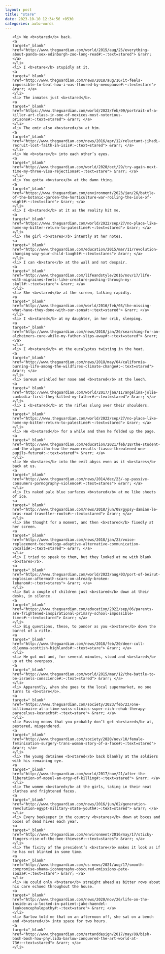 ```yaml
---
layout: post
title: "stare"
date: 2023-10-10 12:34:56 +0530
categories: auto-words
---
```

<ol>

    <li> We <b>stared</b> back.
    <a 
    target="_blank" 
    href="http://www.theguardian.com/world/2015/aug/25/everything-about-panda-sex-edinburgh-zoo-long-read#:~:text=stared"> &rarr; </a>
    </li>
    <li> I <b>stare</b> stupidly at it.
    <a 
    target="_blank" 
    href="http://www.theguardian.com/news/2018/aug/16/it-feels-impossible-to-beat-how-i-was-floored-by-menopause#:~:text=stare"> &rarr; </a>
    </li>
    <li> The inmates just <b>stared</b>.
    <a 
    target="_blank" 
    href="https://www.theguardian.com/world/2023/feb/09/portrait-of-a-killer-art-class-in-one-of-mexicos-most-notorious-prisons#:~:text=stared"> &rarr; </a>
    </li>
    <li> The emir also <b>stared</b> at him.
    <a 
    target="_blank" 
    href="http://www.theguardian.com/news/2016/apr/12/reluctant-jihadi-recruit-lost-faith-in-isis#:~:text=stared"> &rarr; </a>
    </li>
    <li> We <b>stare</b> into each other’s eyes.
    <a 
    target="_blank" 
    href="http://www.theguardian.com/world/2020/oct/29/try-again-next-time-my-three-visa-rejections#:~:text=stare"> &rarr; </a>
    </li>
    <li> You gotta <b>stare</b> at the damn thing.
    <a 
    target="_blank" 
    href="https://www.theguardian.com/environment/2023/jan/26/battle-of-the-botanic-garden-the-horticulture-war-roiling-the-isle-of-wight#:~:text=stare"> &rarr; </a>
    </li>
    <li> I <b>stared</b> at it as the reality hit me.
    <a 
    target="_blank" 
    href="https://www.theguardian.com/world/2022/sep/27/no-place-like-home-my-bitter-return-to-palestine#:~:text=stared"> &rarr; </a>
    </li>
    <li> The girl <b>stares</b> intently at her notes.
    <a 
    target="_blank" 
    href="http://www.theguardian.com/education/2015/mar/11/revolution-changing-way-your-child-taught#:~:text=stares"> &rarr; </a>
    </li>
    <li> I can <b>stare</b> at the wall and not despair.
    <a 
    target="_blank" 
    href="http://www.theguardian.com/lifeandstyle/2016/nov/17/life-with-migraines-feels-like-creature-pushing-through-my-skull#:~:text=stare"> &rarr; </a>
    </li>
    <li> She <b>stared</b> at the screen, talking rapidly.
    <a 
    target="_blank" 
    href="http://www.theguardian.com/world/2016/feb/03/the-missing-what-have-they-done-with-our-sons#:~:text=stared"> &rarr; </a>
    </li>
    <li> I <b>stared</b> at my daughter, in her crib, sleeping.
    <a 
    target="_blank" 
    href="http://www.theguardian.com/news/2018/jan/26/searching-for-an-alzheimers-cure-while-my-father-slips-away#:~:text=stared"> &rarr; </a>
    </li>
    <li> I <b>stared</b> at the eucalyptus twisting in the heat.
    <a 
    target="_blank" 
    href="http://www.theguardian.com/news/2018/may/04/california-burning-life-among-the-wildfires-climate-change#:~:text=stared"> &rarr; </a>
    </li>
    <li> Sareum wrinkled her nose and <b>stared</b> at the leech.
    <a 
    target="_blank" 
    href="http://www.theguardian.com/world/2017/jan/11/angelina-jolie-cambodia-first-they-killed-my-father#:~:text=stared"> &rarr; </a>
    </li>
    <li> I <b>stared</b> at the rifles slung over their shoulders.
    <a 
    target="_blank" 
    href="https://www.theguardian.com/world/2022/sep/27/no-place-like-home-my-bitter-return-to-palestine#:~:text=stared"> &rarr; </a>
    </li>
    <li> He <b>stared</b> for a while and then he folded up the page.
    <a 
    target="_blank" 
    href="http://www.theguardian.com/education/2021/feb/18/the-student-and-the-algorithm-how-the-exam-results-fiasco-threatened-one-pupils-future#:~:text=stared"> &rarr; </a>
    </li>
    <li> We <b>stare</b> into the evil abyss even as it <b>stares</b> back at us.
    <a 
    target="_blank" 
    href="http://www.theguardian.com/news/2014/dec/23/-sp-passive-consumers-pornography-violence#:~:text=stares"> &rarr; </a>
    </li>
    <li> Its naked pale blue surfaces <b>stared</b> at me like sheets of ice.
    <a 
    target="_blank" 
    href="http://www.theguardian.com/news/2018/jun/08/gypsy-damian-le-bras-road-traveller-roots#:~:text=stared"> &rarr; </a>
    </li>
    <li> She thought for a moment, and then <b>stared</b> fixedly at her screen.
    <a 
    target="_blank" 
    href="http://www.theguardian.com/news/2018/jan/23/voice-replacement-technology-adaptive-alternative-communication-vocalid#:~:text=stared"> &rarr; </a>
    </li>
    <li> I tried to speak to them, but they looked at me with blank <b>stares</b>.
    <a 
    target="_blank" 
    href="https://www.theguardian.com/world/2023/aug/03/port-of-beirut-explosion-aftermath-scars-on-already-broken-lebanon#:~:text=stares"> &rarr; </a>
    </li>
    <li> But a couple of children just <b>stared</b> down at their desks, in silence.
    <a 
    target="_blank" 
    href="https://www.theguardian.com/education/2022/sep/06/parents-are-frightened-inspirational-primary-school-impossible-times#:~:text=stared"> &rarr; </a>
    </li>
    <li> Big questions, these, to ponder as you <b>stare</b> down the barrel of a rifle.
    <a 
    target="_blank" 
    href="http://www.theguardian.com/news/2018/feb/20/deer-cull-dilemma-scottish-highlands#:~:text=stare"> &rarr; </a>
    </li>
    <li> He got out and, for several minutes, stood and <b>stared</b> up at the overpass.
    <a 
    target="_blank" 
    href="http://www.theguardian.com/world/2015/mar/12/the-battle-to-be-israels-conscience#:~:text=stared"> &rarr; </a>
    </li>
    <li> Apparently, when she goes to the local supermarket, no one turns to <b>stare</b>.
    <a 
    target="_blank" 
    href="https://www.theguardian.com/society/2023/feb/23/one-billionaire-at-a-time-swiss-clinics-super-rich-rehab-therapy-paracelsus-kusnacht#:~:text=stare"> &rarr; </a>
    </li>
    <li> Passing means that you probably don’t get <b>stared</b> at, pestered, misgendered.
    <a 
    target="_blank" 
    href="http://www.theguardian.com/society/2020/nov/10/female-feminisation-surgery-trans-woman-story-of-a-face#:~:text=stared"> &rarr; </a>
    </li>
    <li> The young detainee <b>stared</b> back blankly at the soldiers with his remaining eye.
    <a 
    target="_blank" 
    href="http://www.theguardian.com/world/2017/nov/21/after-the-liberation-of-mosul-an-orgy-of-killing#:~:text=stared"> &rarr; </a>
    </li>
    <li> The women <b>stared</b> at the girls, taking in their neat clothes and frightened faces.
    <a 
    target="_blank" 
    href="http://www.theguardian.com/news/2016/jun/02/generation-revolution-egypt-military-state-youth#:~:text=stared"> &rarr; </a>
    </li>
    <li> Every beekeeper in the country <b>stares</b> down at boxes and boxes of dead hives each year.
    <a 
    target="_blank" 
    href="http://www.theguardian.com/environment/2016/may/17/sticky-fingers-rise-of-the-bee-thieves#:~:text=stares"> &rarr; </a>
    </li>
    <li> The fixity of the president’s <b>stare</b> makes it look as if he has not blinked in some time.
    <a 
    target="_blank" 
    href="http://www.theguardian.com/us-news/2021/aug/17/smooth-compromise-obama-iconography-obscured-omissions-pete-souza#:~:text=stare"> &rarr; </a>
    </li>
    <li> He could only <b>stare</b> straight ahead as bitter rows about his care echoed throughout the house.
    <a 
    target="_blank" 
    href="http://www.theguardian.com/news/2020/nov/26/life-on-the-inside-as-a-locked-in-patient-jake-haendel-leukoencephalopathy#:~:text=stare"> &rarr; </a>
    </li>
    <li> Barlow told me that on an afternoon off, she sat on a bench and <b>stared</b> into space for two hours.
    <a 
    target="_blank" 
    href="http://www.theguardian.com/artanddesign/2017/may/09/bish-bash-bosh-how-phyllida-barlow-conquered-the-art-world-at-73#:~:text=stared"> &rarr; </a>
    </li>